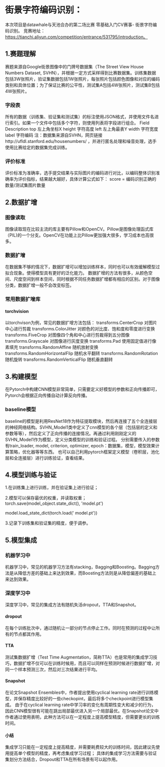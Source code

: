# 街景字符编码识别：
本次项目是datawhale与天池合办的第二场比赛 零基础入门CV赛事- 街景字符编码识别。
竞赛地址：https://tianchi.aliyun.com/competition/entrance/531795/introduction。

## 1.赛题理解
赛题来源自Google街景图像中的门牌号数据集（The Street View House Numbers Dataset, SVHN），并根据一定方式采样得到比赛数据集。训练集数据包括3W张照片，验证集数据包括1W张照片，每张照片包括颜色图像和对应的编码类别和具体位置；为了保证比赛的公平性，测试集A包括4W张照片，测试集B包括4W张照片。

### 字段表
所有的数据（训练集、验证集和测试集）的标注使用JSON格式，并使用文件名进行索引。如果一个文件中包括多个字符，则使用列表将字段进行组合。
Field	Description
top	左上角坐标X
height	字符高度
left	左上角最表Y
width	字符宽度
label	字符编码
注：数据集来源自SVHN，网页链接http://ufldl.stanford.edu/housenumbers/  ，并进行匿名处理和噪音处理，选手使用比赛给定的数据集完成训练。

### 评价标准
评价标准为准确率，选手提交结果与实际图片的编码进行对比，以编码整体识别准确率为评价指标，结果越大越好，具体计算公式如下：
score = 编码识别正确的数量/测试集图片数量

## 2.数据扩增
### 图像读取
图像读取现在比较主流的库主要有Pillow和OpenCV。Pillow是图像处理函式库（PIL)的一个分支。OpenCV在功能上比Pillow更加强大很多，学习成本也高很多。
### 数据扩增
在数据集不够的情况下，数据扩增可以增加训练样本，同时也可以有效缓解模型过拟合现象。使得模型具有更好的泛化能力。
数据扩增的方法有很多，从颜色空间、尺度空间到样本空间，同时根据不同任务数据扩增都有相应的区别。对于图像分类，数据扩增一般不会改变标签。
### 常用数据扩增库
#### torchvision
以torchvison为例，常见的数据扩增方法包括：
transforms.CenterCrop 对图片中心进行剪裁
transforms.ColorJitter 对颜色的对比度、饱和度和零度进行变换
transforms.FiveCrop 对图像四个角和中心进行剪裁得到五分图像
transforms.Grayscale 对图像进行灰度变换
transforms.Pad 使用固定值进行像素填充
transforms.RandomAffine 随机放射变换
transforms.RandomHorizontalFlip 随机水平翻转
transforms.RandomRotation 随机旋转
transforms.RandomVerticalFlip 随机垂直翻转

## 3.构建模型
在Pytorch中构建CNN模型非常简单，只需要定义好模型的参数和正向传播即可，Pytorch会根据正向传播自动计算反向传播。
### baseline模型
baseline的模型是利用ResNet18作为特征提取模块，然后再连接了五个全连接层的神经网络结构。SVHN_Model1类中定义了cnn模型的各个层（包括层的定义和参数等等），然后定义了正向传播的连接情况。再通过利用刚刚定义的SVHN_Model1作为模型，定义分类模型的训练和验证过程。
分别需要传入的参数有train_loader, model, criterion, optimizer, epoch：数据集，模型，模型效果计算策略，优化器等等东西。
也可以自己利用pytorch框架定义模型（卷积层，池化层和全连接层）进行训练验证，查看结果。

## 4.模型训练与验证
1.在训练集上进行训练，并在验证集上进行验证；

2.模型可以保存最优的权重，并读取权重；
torch.save(model_object.state_dict(), 'model.pt')

model.load_state_dict(torch.load(' model.pt'))

3.记录下训练集和验证集的精度，便于调参。

## 5.模型集成
### 机器学习中
机器学习中，常见的机器学习方法有stacking，Bagging和Boosting。Bagging方法是从降低方差的基础上来达到效果，而Boosting方法则是从降低偏差的基础上来达到效果。
### 深度学习中
深度学习中，常见的集成方法有随机失活dropout，TTA和Snapshot。
#### dropout
在每个训练批次中，通过随机让一部分的节点停止工作。同时在预测的过程中让所有的节点都其作用。
#### TTA
测试集数据扩增（Test Time Augmentation，简称TTA）也是常用的集成学习技巧，数据扩增不仅可以在训练时候用，而且可以同样在预测时候进行数据扩增，对同一个样本预测三次，然后对三次结果进行平均。
#### Snapshot
在论文Snapshot Ensembles中，作者提出使用cyclical learning rate进行训练模型，并保存精度比较好的一些checkopint，最后将多个checkpoint进行模型集成。
由于在cyclical learning rate中学习率的变化有周期性变大和减少的行为，因此CNN模型很有可能在跳出局部最优进入另一个局部最优。在Snapshot论文中作者通过使用表明，此种方法可以在一定程度上提高模型精度，但需要更长的训练时间。
#### 小结
集成学习只能在一定程度上提高精度，并需要耗费较大的训练时间，因此建议先使用提高单个模型的精度，再考虑集成学习过程；
具体的集成学习方法需要与验证集划分方法结合，Dropout和TTA在所有场景有可以起作用。 
